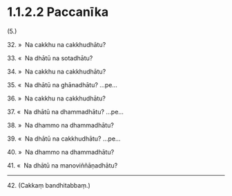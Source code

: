 

# 1.1.2.2 Paccanīka





(5.)

32\. »  Na cakkhu na cakkhudhātu?

33\. «  Na dhātū na sotadhātu?

34\. »  Na cakkhu na cakkhudhātu?

35\. «  Na dhātū na ghānadhātu? …pe…

36\. »  Na cakkhu na cakkhudhātu?

37\. «  Na dhātū na dhammadhātu? …pe…

38\. »  Na dhammo na dhammadhātu?

39\. «  Na dhātū na cakkhudhātu? …pe…

40\. »  Na dhammo na dhammadhātu?

41\. «  Na dhātū na manoviññāṇadhātu?

---

42\. (Cakkaṃ bandhitabbaṃ.)





